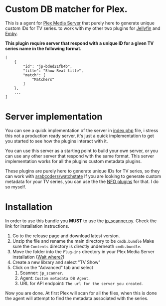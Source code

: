# Custom DB matcher for Plex.

This is a agent for [Plex Media Server](https://plex.tv) that purely here to generate unique custom IDs for TV series. to work with 
my other two plugins for [Jellyfin](https://github.com/arabcoders/jf-custom-metadata-db) and [Emby](https://github.com/arabcoders/emby-custom-metadata-db).

**This plugin require server that respond with a unique ID for a given TV series name in the following format.**

```json5
[
    {
        "id": "jp-bded21fb4b",
        "title": "Show Real title",
        "match": [
            "Matchers"
        ]
    },
    ...
]
```

# Server implementation

You can see a quick implementation of the server in [index.php](https://github.com/arabcoders/cmdb.bundle/blob/master/server/index.php) file, i stress this not a production ready server, it's just a quick implementation to get you started to see how the plugins interact with it.

You can use this server as a starting point to build your own server, or you can use any other server that respond with the same format.
This server implementation works for all the plugins custom metadata plugins.

These plugins are purely here to generate unique IDs for TV series, so they can work with [arabcoders/watchstate](https://github.com/arabcoders/watchstate) If you are looking to generate custom metadata for your TV series, you can use the the [NFO plugins](https://github.com/gboudreau/XBMCnfoTVImporter.bundle) for that. I do so myself.

# Installation

In order to use this bundle you **MUST** to use the [jp_scanner.py](https://github.com/arabcoders/plex-daily-scanner). Check the link for installation instructions.

1. Go to the release page and download latest version.
2. Unzip the file and rename the main directory to be `cmdb.bundle` Make sure the `Contents` directory is directly underneath `cmdb.bundle`. 
3. Move the folder into the `Plug-ins` directory in your Plex Media Server installation ([Wait where?](https://support.plex.tv/articles/201106098-how-do-i-find-the-plug-ins-folder/))
4. Create a new library and select "TV Show"
5. Click on the "Advanced" tab and select
    1. Scanner: `jp_scanner`.
    2. Agent: `Custom metadata DB Agent`.
    3. URL for API endpoint: `The url for the server you created`.

Now you are done. At first Plex will scan for all the files, when this is done the agent will attempt to find the metadata associated with the series.